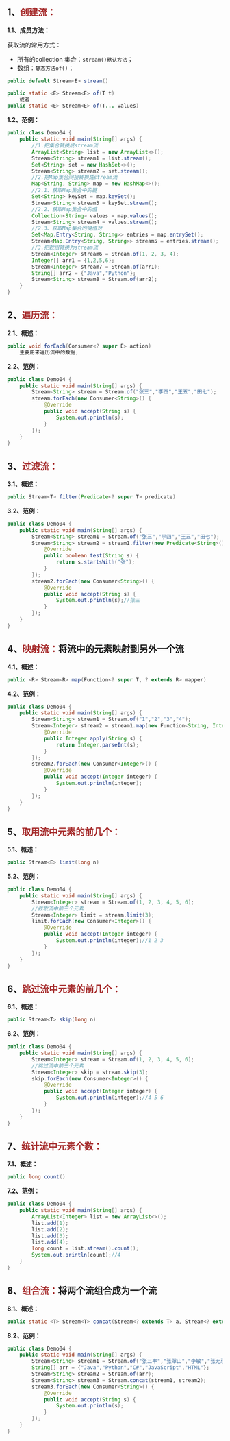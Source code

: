 ## 1、<span style="color:brown">创建流：</span>

**1.1、成员方法：**

获取流的常用方式：

- 所有的collection 集合：`stream()默认方法`；
- 数组：`静态方法of()`；

```java
public default Stream<E> stream()
```

```java
public static <E> Stream<E> of(T t)
    或者
public static <E> Stream<E> of(T... values)
```

**1.2、范例：**

```java
public class Demo04 {
    public static void main(String[] args) {
        //1.把集合转换成stream流
        ArrayList<String> list = new ArrayList<>();
        Stream<String> stream1 = list.stream();
        Set<String> set = new HashSet<>();
        Stream<String> stream2 = set.stream();
        //2.把Map集合间接转换成stream流
        Map<String, String> map = new HashMap<>();
        //2.1、获取Map集合中的键
        Set<String> keySet = map.keySet();
        Stream<String> stream3 = keySet.stream();
        //2.2、获取Map集合中的值
        Collection<String> values = map.values();
        Stream<String> stream4 = values.stream();
        //2.3、获取Map集合的键值对
        Set<Map.Entry<String, String>> entries = map.entrySet();
        Stream<Map.Entry<String, String>> stream5 = entries.stream();
        //3.把数组转换为stream流
        Stream<Integer> stream6 = Stream.of(1, 2, 3, 4);
        Integer[] arr1 = {1,2,5,6};
        Stream<Integer> stream7 = Stream.of(arr1);
        String[] arr2 = {"Java","Python"};
        Stream<String> stream8 = Stream.of(arr2);
    }
}
```



## 2、<span style="color:brown">遍历流：</span>

**2.1、概述：**

```java
public void forEach(Consumer<? super E> action)
    主要用来遍历流中的数据;
```

**2.2、范例：**

```java
public class Demo04 {
    public static void main(String[] args) {
        Stream<String> stream = Stream.of("张三","李四","王五","田七");
        stream.forEach(new Consumer<String>() {
            @Override
            public void accept(String s) {
                System.out.println(s);
            }
        });
    }
}
```



## 3、<span style="color:brown">过滤流：</span>

**3.1、概述：**

```java
public Stream<T> filter(Predicate<? super T> predicate)
```

**3.2、范例：**

```java
public class Demo04 {
    public static void main(String[] args) {
        Stream<String> stream1 = Stream.of("张三","李四","王五","田七");
        Stream<String> stream2 = stream1.filter(new Predicate<String>() {
            @Override
            public boolean test(String s) {
                return s.startsWith("张");
            }
        });
        stream2.forEach(new Consumer<String>() {
            @Override
            public void accept(String s) {
                System.out.println(s);//张三
            }
        });
    }
}
```



## 4、<span style="color:brown">映射流：</span>将流中的元素映射到另外一个流

**4.1、概述：**

```java
public <R> Stream<R> map(Function<? super T, ? extends R> mapper)
```

**4.2、范例：**

```java
public class Demo04 {
    public static void main(String[] args) {
        Stream<String> stream1 = Stream.of("1","2","3","4");
        Stream<Integer> stream2 = stream1.map(new Function<String, Integer>() {
            @Override
            public Integer apply(String s) {
                return Integer.parseInt(s);
            }
        });
        stream2.forEach(new Consumer<Integer>() {
            @Override
            public void accept(Integer integer) {
                System.out.println(integer);
            }
        });
    }
}
```



## 5、<span style="color:brown">取用流中元素的前几个：</span>

**5.1、概述：**

```java
public Stream<E> limit(long n)
```

**5.2、范例：**

```java
public class Demo04 {
    public static void main(String[] args) {
        Stream<Integer> stream = Stream.of(1, 2, 3, 4, 5, 6);
        //截取流中前三个元素
        Stream<Integer> limit = stream.limit(3);
        limit.forEach(new Consumer<Integer>() {
            @Override
            public void accept(Integer integer) {
                System.out.println(integer);//1 2 3
            }
        });
    }
}
```



## 6、<span style="color:brown">跳过流中元素的前几个：</span>

**6.1、概述：**

```java
public Stream<T> skip(long n)
```

**6.2、范例：**

```java
public class Demo04 {
    public static void main(String[] args) {
        Stream<Integer> stream = Stream.of(1, 2, 3, 4, 5, 6);
        //跳过流中前三个元素
        Stream<Integer> skip = stream.skip(3);
        skip.forEach(new Consumer<Integer>() {
            @Override
            public void accept(Integer integer) {
                System.out.println(integer);//4 5 6
            }
        });
    }
}
```



## 7、<span style="color:brown">统计流中元素个数：</span>

**7.1、概述：**

```java
public long count()
```

**7.2、范例：**

```java
public class Demo04 {
    public static void main(String[] args) {
        ArrayList<Integer> list = new ArrayList<>();
        list.add(1);
        list.add(2);
        list.add(3);
        list.add(4);
        long count = list.stream().count();
        System.out.println(count);//4
    }
}
```



## 8、<span style="color:brown">组合流：</span>将两个流组合成为一个流

**8.1、概述：**

```java
public static <T> Stream<T> concat(Stream<? extends T> a, Stream<? extends T> b)
```

**8.2、范例：**

```java
public class Demo04 {
    public static void main(String[] args) {
        Stream<String> stream1 = Stream.of("张三丰","张翠山","李敏","张无忌","周芷若");
        String[] arr = {"Java","Python","C#","JavaScript","HTML"};
        Stream<String> stream2 = Stream.of(arr);
        Stream<String> stream3 = Stream.concat(stream1, stream2);
        stream3.forEach(new Consumer<String>() {
            @Override
            public void accept(String s) {
                System.out.println(s);
            }
        });
    }
}
```
